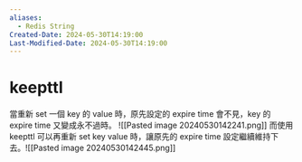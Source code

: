```yaml
---
aliases:
  - Redis String
Created-Date: 2024-05-30T14:19:00
Last-Modified-Date: 2024-05-30T14:19:00
---
```

# keepttl
當重新 set 一個 key 的 value 時，原先設定的 expire time 會不見，key 的 expire time 又變成永不過時。
![[Pasted image 20240530142241.png]]
而使用 keepttl 可以再重新 set key value 時，讓原先的 expire time 設定繼續維持下去。![[Pasted image 20240530142445.png]]